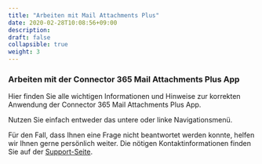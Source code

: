 ```yaml
---
title: "Arbeiten mit Mail Attachments Plus"
date: 2020-02-28T10:08:56+09:00
description: 
draft: false
collapsible: true
weight: 3
---
```

### Arbeiten mit der Connector 365 Mail Attachments Plus App

Hier finden Sie alle wichtigen Informationen und Hinweise zur korrekten Anwendung der Connector 365 Mail Attachments Plus App.

Nutzen Sie einfach entweder das untere oder linke Navigationsmenü.

Für den Fall, dass Ihnen eine Frage nicht beantwortet werden konnte, helfen wir Ihnen gerne persönlich weiter. Die nötigen Kontaktinformationen finden Sie auf der [Support-Seite](de-de/apps/help-and-support/).